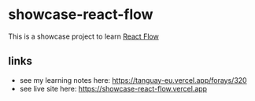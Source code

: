 # showcase-react-flow

This is a showcase project to learn [React Flow](https://reactflow.dev)

## links

- see my learning notes here: https://tanguay-eu.vercel.app/forays/320
- see live site here: https://showcase-react-flow.vercel.app

